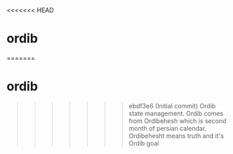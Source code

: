 <<<<<<< HEAD
# ordib
=======
# ordib
>>>>>>> ebdf3e6 (Initial commit)
Ordib state management. Ordib comes from Ordibehesh which is second month of persian calendar. Ordibehesht means truth and it's Ordib goal
